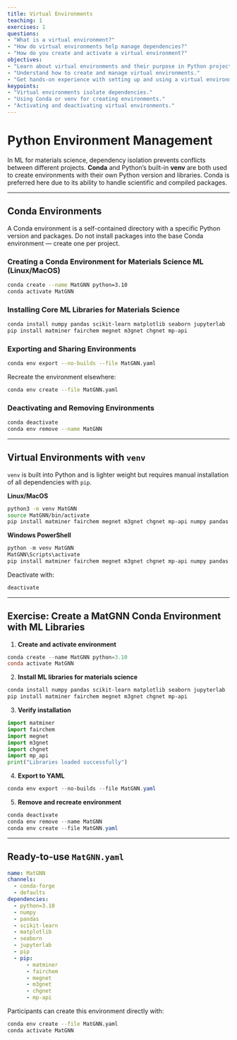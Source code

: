 ```yaml
---
title: Virtual Environments
teaching: 1
exercises: 1
questions:
- "What is a virtual environment?"
- "How do virtual environments help manage dependencies?"
- "How do you create and activate a virtual environment?"
objectives:
- "Learn about virtual environments and their purpose in Python projects."
- "Understand how to create and manage virtual environments."
- "Get hands-on experience with setting up and using a virtual environment."
keypoints:
- "Virtual environments isolate dependencies."
- "Using Conda or venv for creating environments."
- "Activating and deactivating virtual environments."
---
```


# Python Environment Management

In ML for materials science, dependency isolation prevents conflicts between different projects.
**Conda** and Python’s built-in **venv** are both used to create environments with their own Python version and libraries. Conda is preferred here due to its ability to handle scientific and compiled packages.

---

## Conda Environments

A Conda environment is a self-contained directory with a specific Python version and packages.
Do not install packages into the base Conda environment — create one per project.

### Creating a Conda Environment for Materials Science ML (Linux/MacOS)

```bash
conda create --name MatGNN python=3.10
conda activate MatGNN
```

### Installing Core ML Libraries for Materials Science

```bash
conda install numpy pandas scikit-learn matplotlib seaborn jupyterlab
pip install matminer fairchem megnet m3gnet chgnet mp-api
```

### Exporting and Sharing Environments

```bash
conda env export --no-builds --file MatGNN.yaml
```

Recreate the environment elsewhere:

```bash
conda env create --file MatGNN.yaml
```

### Deactivating and Removing Environments

```bash
conda deactivate
conda env remove --name MatGNN
```

---

## Virtual Environments with `venv`

`venv` is built into Python and is lighter weight but requires manual installation of all dependencies with `pip`.

**Linux/MacOS**

```bash
python3 -m venv MatGNN
source MatGNN/bin/activate
pip install matminer fairchem megnet m3gnet chgnet mp-api numpy pandas scikit-learn matplotlib seaborn jupyterlab
```

**Windows PowerShell**

```powershell
python -m venv MatGNN
MatGNN\Scripts\activate
pip install matminer fairchem megnet m3gnet chgnet mp-api numpy pandas scikit-learn matplotlib seaborn jupyterlab
```

Deactivate with:

```bash
deactivate
```

---

## Exercise: Create a MatGNN Conda Environment with ML Libraries

1. **Create and activate environment**

```powershell
conda create --name MatGNN python=3.10
conda activate MatGNN
```

2. **Install ML libraries for materials science**

```powershell
conda install numpy pandas scikit-learn matplotlib seaborn jupyterlab
pip install matminer fairchem megnet m3gnet chgnet mp-api
```

3. **Verify installation**

```python
import matminer
import fairchem
import megnet
import m3gnet
import chgnet
import mp_api
print("Libraries loaded successfully")
```

4. **Export to YAML**

```powershell
conda env export --no-builds --file MatGNN.yaml
```

5. **Remove and recreate environment**

```powershell
conda deactivate
conda env remove --name MatGNN
conda env create --file MatGNN.yaml
```

---

## Ready-to-use `MatGNN.yaml`

```yaml
name: MatGNN
channels:
  - conda-forge
  - defaults
dependencies:
  - python=3.10
  - numpy
  - pandas
  - scikit-learn
  - matplotlib
  - seaborn
  - jupyterlab
  - pip
  - pip:
      - matminer
      - fairchem
      - megnet
      - m3gnet
      - chgnet
      - mp-api
```

Participants can create this environment directly with:

```bash
conda env create --file MatGNN.yaml
conda activate MatGNN
```


